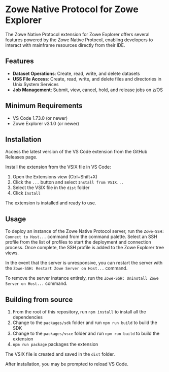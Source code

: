# Zowe Native Protocol for Zowe Explorer

The Zowe Native Protocol extension for Zowe Explorer offers several features powered by the Zowe Native Protocol, enabling developers to interact with mainframe resources directly from their IDE.

## Features

- **Dataset Operations**: Create, read, write, and delete datasets
- **USS File Access**: Create, read, write, and delete files and directories in Unix System Services
- **Job Management**: Submit, view, cancel, hold, and release jobs on z/OS

## Minimum Requirements

- VS Code 1.73.0 (or newer)
- Zowe Explorer v3.1.0 (or newer)

## Installation

Access the latest version of the VS Code extension from the GitHub Releases page.

Install the extension from the VSIX file in VS Code:

1. Open the Extensions view (Ctrl+Shift+X)
2. Click the `...` button and select `Install from VSIX...`
3. Select the VSIX file in the `dist` folder
4. Click `Install`

The extension is installed and ready to use.

## Usage

To deploy an instance of the Zowe Native Protocol server, run the `Zowe-SSH: Connect to Host...` command from the command palette. Select an SSH profile from the list of profiles to start the deployment and connection process. Once complete, the SSH profile is added to the Zowe Explorer tree views.

In the event that the server is unresponsive, you can restart the server with the `Zowe-SSH: Restart Zowe Server on Host...` command. 

To remove the server instance entirely, run the `Zowe-SSH: Uninstall Zowe Server on Host...` command.

## Building from source

1. From the root of this repository, run `npm install` to install all the dependencies
2. Change to the `packages/sdk` folder and run `npm run build` to build the SDK
3. Change to the `packages/vsce` folder and run `npm run build` to build the extension
4. `npm run package` packages the extension

The VSIX file is created and saved in the `dist` folder.

After installation, you may be prompted to reload VS Code.